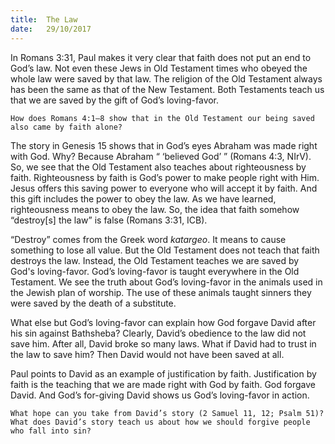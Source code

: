 ```yaml
---
title:  The Law
date:   29/10/2017
---
```


In Romans 3:31, Paul makes it very clear that faith does not put an end to God’s law. Not even these Jews in Old Testament times who obeyed the whole law were saved by that law. The religion of the Old Testament always has been the same as that of the New Testament. Both Testaments teach us that we are saved by the gift of God’s loving-favor.

`How does Romans 4:1–8 show that in the Old Testament our being saved also came by faith alone?`

The story in Genesis 15 shows that in God’s eyes Abraham was made right with God. Why? Because Abraham “ ‘believed God’ ” (Romans 4:3, NIrV). So, we see that the Old Testament also teaches about righteousness by faith. Righteousness by faith is God’s power to make people right with Him. Jesus offers this saving power to everyone who will accept it by faith. And this gift includes the power to obey the law. As we have learned, righteousness means to obey the law. So, the idea that faith somehow “destroy[s] the law” is false (Romans 3:31, ICB).

“Destroy” comes from the Greek word *katargeo*. It means to cause something to lose all value. But the Old Testament does not teach that faith destroys the law. Instead, the Old Testament teaches we are saved by God's loving-favor. God’s loving-favor is taught everywhere in the Old Testament. We see the truth about God’s loving-favor in the animals used in the Jewish plan of worship. The use of these animals taught sinners they were saved by the death of a substitute.  

What else but God’s loving-favor can explain how God forgave David after his sin against Bathsheba? Clearly, David’s obedience to the law did not save him. After all, David broke so many laws. What if David had to trust in the law to save him? Then David would not have been saved at all.

Paul points to David as an example of justification by faith. Justification by faith is the teaching that we are made right with God by faith. God forgave David. And God’s for-giving David shows us God’s loving-favor in action.

`What hope can you take from David’s story (2 Samuel 11, 12; Psalm 51)? What does David’s story teach us about how we should forgive people who fall into sin?`
